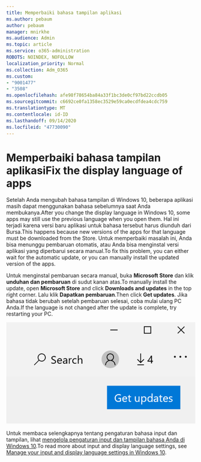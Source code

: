 ```yaml
---
title: Memperbaiki bahasa tampilan aplikasi
ms.author: pebaum
author: pebaum
manager: mnirkhe
ms.audience: Admin
ms.topic: article
ms.service: o365-administration
ROBOTS: NOINDEX, NOFOLLOW
localization_priority: Normal
ms.collection: Adm_O365
ms.custom:
- "9001477"
- "3508"
ms.openlocfilehash: afe98f78654ba84a33f1bc3de0cf97bd22ccdb05
ms.sourcegitcommit: c6692ce0fa1358ec3529e59ca0ecdfdea4cdc759
ms.translationtype: MT
ms.contentlocale: id-ID
ms.lasthandoff: 09/14/2020
ms.locfileid: "47730090"
---
```

# <a name="fix-the-display-language-of-apps"></a><span data-ttu-id="31d5a-102">Memperbaiki bahasa tampilan aplikasi</span><span class="sxs-lookup"><span data-stu-id="31d5a-102">Fix the display language of apps</span></span>

<span data-ttu-id="31d5a-103">Setelah Anda mengubah bahasa tampilan di Windows 10, beberapa aplikasi masih dapat menggunakan bahasa sebelumnya saat Anda membukanya.</span><span class="sxs-lookup"><span data-stu-id="31d5a-103">After you change the display language in Windows 10, some apps may still use the previous language when you open them.</span></span> <span data-ttu-id="31d5a-104">Hal ini terjadi karena versi baru aplikasi untuk bahasa tersebut harus diunduh dari Bursa.</span><span class="sxs-lookup"><span data-stu-id="31d5a-104">This happens because new versions of the apps for that language must be downloaded from the Store.</span></span> <span data-ttu-id="31d5a-105">Untuk memperbaiki masalah ini, Anda bisa menunggu pembaruan otomatis, atau Anda bisa menginstal versi aplikasi yang diperbarui secara manual.</span><span class="sxs-lookup"><span data-stu-id="31d5a-105">To fix this problem, you can either wait for the automatic update, or you can manually install the updated version of the apps.</span></span>

<span data-ttu-id="31d5a-106">Untuk menginstal pembaruan secara manual, buka **Microsoft Store** dan klik **unduhan dan pembaruan** di sudut kanan atas.</span><span class="sxs-lookup"><span data-stu-id="31d5a-106">To manually install the update, open **Microsoft Store** and click **Downloads and updates** in the top right corner.</span></span> <span data-ttu-id="31d5a-107">Lalu klik **Dapatkan pembaruan**.</span><span class="sxs-lookup"><span data-stu-id="31d5a-107">Then click **Get updates**.</span></span> <span data-ttu-id="31d5a-108">Jika bahasa tidak berubah setelah pembaruan selesai, coba mulai ulang PC Anda.</span><span class="sxs-lookup"><span data-stu-id="31d5a-108">If the language is not changed after the update is complete, try restarting your PC.</span></span>

![Dapatkan pembaruan.](media/get-updates.png)

<span data-ttu-id="31d5a-110">Untuk membaca selengkapnya tentang pengaturan bahasa input dan tampilan, lihat [mengelola pengaturan input dan tampilan bahasa Anda di Windows 10](https://support.microsoft.com/help/4027670/windows-10-add-and-switch-input-and-display-language-preferences).</span><span class="sxs-lookup"><span data-stu-id="31d5a-110">To read more about input and display language settings, see [Manage your input and display language settings in Windows 10](https://support.microsoft.com/help/4027670/windows-10-add-and-switch-input-and-display-language-preferences).</span></span>
